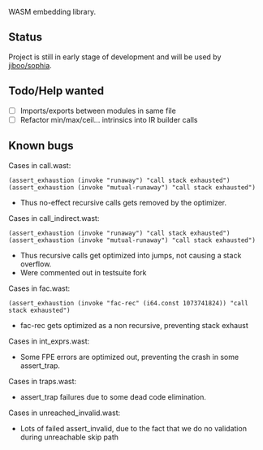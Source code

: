 WASM embedding library.
 
Status
------

Project is still in early stage of development and will be used by
[jiboo/sophia](https://github.com/Jiboo/sophia).

Todo/Help wanted
----------------

 - [ ] Imports/exports between modules in same file
 - [ ] Refactor min/max/ceil... intrinsics into IR builder calls

Known bugs
----------

Cases in call.wast:

    (assert_exhaustion (invoke "runaway") "call stack exhausted")
    (assert_exhaustion (invoke "mutual-runaway") "call stack exhausted")

- Thus no-effect recursive calls gets removed by the optimizer.

Cases in call_indirect.wast:

    (assert_exhaustion (invoke "runaway") "call stack exhausted")
    (assert_exhaustion (invoke "mutual-runaway") "call stack exhausted")

- Thus recursive calls get optimized into jumps, not causing a stack overflow.
- Were commented out in testsuite fork

Cases in fac.wast:

    (assert_exhaustion (invoke "fac-rec" (i64.const 1073741824)) "call stack exhausted")
    
- fac-rec gets optimized as a non recursive, preventing stack exhaust

Cases in int_exprs.wast:

- Some FPE errors are optimized out, preventing the crash in some assert_trap.

Cases in traps.wast:

- assert_trap failures due to some dead code elimination.

Cases in unreached_invalid.wast:

- Lots of failed assert_invalid, due to the fact that we do no validation during unreachable skip path
